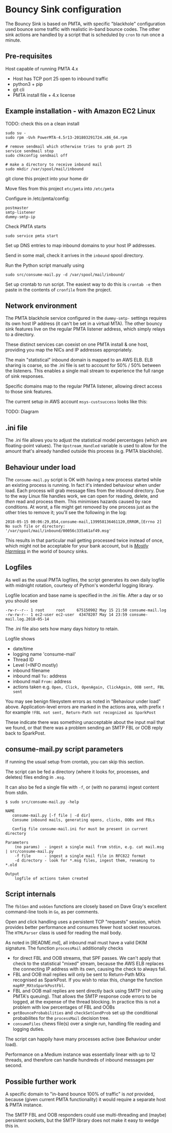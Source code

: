 # Bouncy Sink configuration

The Bouncy Sink is based on PMTA, with specific "blackhole" configuration used bounce some traffic with realistic in-band bounce
codes. The other sink actions are handled by a script that is scheduled by `cron` to run once a minute.

## Pre-requisites

Host capable of running PMTA 4.x
- Host has TCP port 25 open to inbound traffic
- python3 + pip
- git cli
- PMTA install file + 4.x license

## Example installation - with Amazon EC2 Linux

TODO: check this on a clean install
```
sudo su -
sudo rpm -Uvh PowerMTA-4.5r13-201803291724.x86_64.rpm 

# remove sendmail which otherwise tries to grab port 25
service sendmail stop
sudo chkconfig sendmail off

# make a directory to receive inbound mail
sudo mkdir /var/spool/mail/inbound
```
git clone this project into your home dir

Move files from this project `etc/pmta` into `/etc/pmta`

Configure in /etc/pmta/config:
```
postmaster
smtp-listener
dummy-smtp-ip
```

Check PMTA starts
```
sudo service pmta start
```

Set up DNS entries to map inbound domains to your host IP addresses.

Send in some mail, check it arrives in the `inbound` spool directory.

Run the Python script manually using 

```
sudo src/consume-mail.py -d /var/spool/mail/inbound/
```

Set up crontab to run script. The easiest way to do this is `crontab -e` then paste in the contents of `cronfile` from the project.

## Network environment

The PMTA blackhole service configured in the `dummy-smtp-` settings requires its own host IP address (it can't be set in a virtual MTA).
The other bouncy sink features live on the regular PMTA listener address, which simply relays to a directory.

These distinct services can coexist on one PMTA install & one host, providing you map the NICs and IP addresses appropriately.

The main "statistical" inbound domain is mapped to an AWS ELB.  ELB sharing is coarse, so the .ini file is set to account
for 50% / 50% between the listeners. This enables a single mail stream to experience the full range of sink responses.
 
Specific domains map to the regular PMTA listener, allowing direct access to those sink features.

The current setup in AWS account `msys-custsuccess` looks like this:

TODO: Diagram

## .ini file

The .ini file allows you to adjust the statistical model percentages (which are floating-point values).
The `Upstream_Handled` variable is used to allow for the amount that's already handled outside this process (e.g. PMTA blackhole).

## Behaviour under load

The `consume-mail.py` script is OK with having a new process started while an existing process is running. In fact it's
intended behaviour when under load. Each process will grab message files from the inbound directory. Due to the way Linux
file handles work, we can open for reading, delete, and *then* read and process them. This minimises hazards caused by
race conditions. At worst, a file might get removed by one process just as the other tries to remove it; you'll see the
following in the log:

```
2018-05-15 00:06:29,854,consume-mail,139958136461120,ERROR,[Errno 2] No such file or directory: '/var/spool/mail/inbound/00056c335a61af49.msg'
```
This results in that particular mail getting processed twice instead of once, which might not be acceptable for your
bank account, but is [_Mostly Harmless_](https://en.wikipedia.org/wiki/Mostly_Harmless) in the world of bouncy sinks.

## Logfiles

As well as the usual PMTA logfiles, the script generates its own daily logfile with midnight rotation, courtesy of Python's
wonderful logging library.

Logfile location and base name is specified in the .ini file. After a day or so you should see

```
-rw-r--r-- 1 root     root     675150902 May 15 21:50 consume-mail.log
-rw-rw-r-- 1 ec2-user ec2-user  43478207 May 14 23:59 consume-mail.log.2018-05-14
```

The .ini file also sets how many days history to retain.

Logfile shows
- date/time
- logging name 'consume-mail'
- Thread ID
- Level (=INFO mostly)
- inbound filename
- inbound mail `To:` address
- inbound mail `From:` address
- actions taken e.g. `Open, Click, OpenAgain, ClickAgain, OOB sent, FBL sent`

You may see benign filesystem errors as noted in "Behaviour under load" above.
Application-level errors are marked in the actions area, with prefix **`!`** for example
`!FBL not sent, Return-Path not recognized as SparkPost`

These indicate there was something unacceptable about the input mail that we found, or that there was a problem sending an SMTP FBL
or OOB reply back to SparkPost.

## consume-mail.py script parameters

If running the usual setup from crontab, you can skip this section.

The script can be fed a directory (where it looks for, processes, and deletes) files ending in `.msg`.

It can also be fed a single file with `-f`, or (with no params) ingest content from stdin.

```
$ sudo src/consume-mail.py -help

NAME
   consume-mail.py [-f file | -d dir]
   Consume inbound mails, generating opens, clicks, OOBs and FBLs

   Config file consume-mail.ini for must be present in current directory

Parameters
    (no params)  - ingest a single mail from stdin, e.g. cat mail.msg | src/consume-mail.py
    -f file      - ingest a single mail file in RFC822 format
    -d directory - look for *.msg files, ingest them, renaming to *.old

Output
    logfile of actions taken created
```

## Script internals

The `fblGen` and `oobGen` functions are closely based on Dave Gray's excellent command-line tools in `Go`, as per comments.

Open and click handling uses a persistent TCP "requests" session, which provides better performance and consumes fewer
host socket resources.  The `HTMLParser` class is used for reading the mail body.

As noted in [README.md], all inbound mail must have a valid DKIM signature. The function `processMail` additionally checks

- for direct FBL and OOB streams, that SPF passes. We can't apply that check to the statistical "mixed" stream, because the AWS
ELB replaces the connecting IP address with its own, causing the check to always fail.
- FBL and OOB mail replies will only be sent to Return-Path MXs recognised as SparkPost. If you wish to relax this, change the function `mapRP_MXtoSparkPostFbl`.
- FBL and OOB mail replies are sent directly back using SMTP (not using PMTA's queuing). That allows the SMTP response code errors to be logged, at the expense of the thread blocking. In practice this is not a
problem with low percentages of FBL and OOBs
- `getBounceProbabilities` and `checkSetCondProb` set up the conditional probabilites for the `processMail` decision tree.
- `consumeFiles` chews file(s) over a single run, handling file reading and logging duties.

The script can happily have many processes active (see Behaviour under load). 

Performance on a Medium instance was essentially linear with up to 12 threads, and therefore can handle hundreds of inbound messages per second.

## Possible further work

A specific domain to "in-band bounce 100% of traffic" is *not* provided, because (given current PMTA functionality) it would require a separate host & PMTA
instance.

The SMTP FBL and OOB responders could use multi-threading and (maybe) persistent sockets, but the SMTP library does not make it easy to wedge this in.